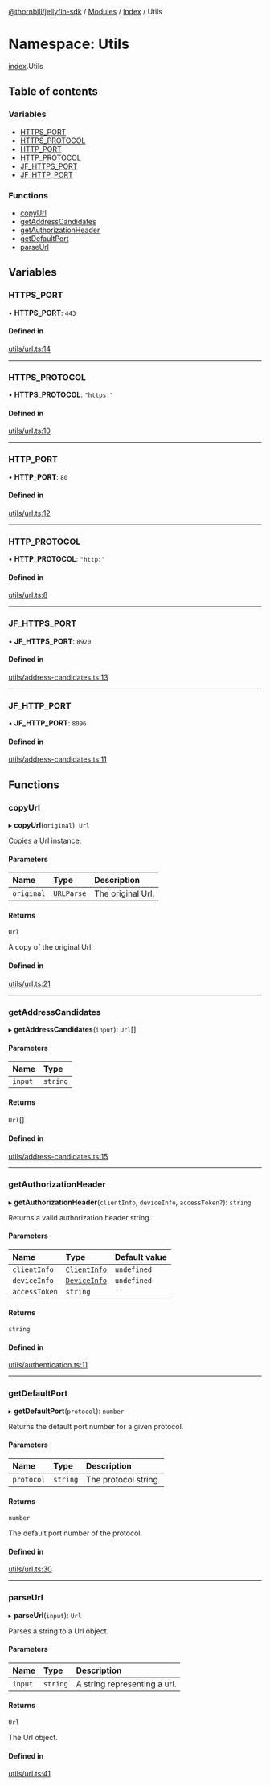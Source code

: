 [@thornbill/jellyfin-sdk](../README.md) / [Modules](../modules.md) / [index](index.md) / Utils

# Namespace: Utils

[index](index.md).Utils

## Table of contents

### Variables

- [HTTPS_PORT](index.Utils.md#https_port)
- [HTTPS_PROTOCOL](index.Utils.md#https_protocol)
- [HTTP_PORT](index.Utils.md#http_port)
- [HTTP_PROTOCOL](index.Utils.md#http_protocol)
- [JF_HTTPS_PORT](index.Utils.md#jf_https_port)
- [JF_HTTP_PORT](index.Utils.md#jf_http_port)

### Functions

- [copyUrl](index.Utils.md#copyurl)
- [getAddressCandidates](index.Utils.md#getaddresscandidates)
- [getAuthorizationHeader](index.Utils.md#getauthorizationheader)
- [getDefaultPort](index.Utils.md#getdefaultport)
- [parseUrl](index.Utils.md#parseurl)

## Variables

### HTTPS\_PORT

• **HTTPS\_PORT**: ``443``

#### Defined in

[utils/url.ts:14](https://github.com/thornbill/jellyfin-sdk-typescript/blob/21a118e/src/utils/url.ts#L14)

___

### HTTPS\_PROTOCOL

• **HTTPS\_PROTOCOL**: ``"https:"``

#### Defined in

[utils/url.ts:10](https://github.com/thornbill/jellyfin-sdk-typescript/blob/21a118e/src/utils/url.ts#L10)

___

### HTTP\_PORT

• **HTTP\_PORT**: ``80``

#### Defined in

[utils/url.ts:12](https://github.com/thornbill/jellyfin-sdk-typescript/blob/21a118e/src/utils/url.ts#L12)

___

### HTTP\_PROTOCOL

• **HTTP\_PROTOCOL**: ``"http:"``

#### Defined in

[utils/url.ts:8](https://github.com/thornbill/jellyfin-sdk-typescript/blob/21a118e/src/utils/url.ts#L8)

___

### JF\_HTTPS\_PORT

• **JF\_HTTPS\_PORT**: ``8920``

#### Defined in

[utils/address-candidates.ts:13](https://github.com/thornbill/jellyfin-sdk-typescript/blob/21a118e/src/utils/address-candidates.ts#L13)

___

### JF\_HTTP\_PORT

• **JF\_HTTP\_PORT**: ``8096``

#### Defined in

[utils/address-candidates.ts:11](https://github.com/thornbill/jellyfin-sdk-typescript/blob/21a118e/src/utils/address-candidates.ts#L11)

## Functions

### copyUrl

▸ **copyUrl**(`original`): `Url`

Copies a Url instance.

#### Parameters

| Name | Type | Description |
| :------ | :------ | :------ |
| `original` | `URLParse` | The original Url. |

#### Returns

`Url`

A copy of the original Url.

#### Defined in

[utils/url.ts:21](https://github.com/thornbill/jellyfin-sdk-typescript/blob/21a118e/src/utils/url.ts#L21)

___

### getAddressCandidates

▸ **getAddressCandidates**(`input`): `Url`[]

#### Parameters

| Name | Type |
| :------ | :------ |
| `input` | `string` |

#### Returns

`Url`[]

#### Defined in

[utils/address-candidates.ts:15](https://github.com/thornbill/jellyfin-sdk-typescript/blob/21a118e/src/utils/address-candidates.ts#L15)

___

### getAuthorizationHeader

▸ **getAuthorizationHeader**(`clientInfo`, `deviceInfo`, `accessToken?`): `string`

Returns a valid authorization header string.

#### Parameters

| Name | Type | Default value |
| :------ | :------ | :------ |
| `clientInfo` | [`ClientInfo`](../interfaces/index.ClientInfo.md) | `undefined` |
| `deviceInfo` | [`DeviceInfo`](../interfaces/index.DeviceInfo.md) | `undefined` |
| `accessToken` | `string` | `''` |

#### Returns

`string`

#### Defined in

[utils/authentication.ts:11](https://github.com/thornbill/jellyfin-sdk-typescript/blob/21a118e/src/utils/authentication.ts#L11)

___

### getDefaultPort

▸ **getDefaultPort**(`protocol`): `number`

Returns the default port number for a given protocol.

#### Parameters

| Name | Type | Description |
| :------ | :------ | :------ |
| `protocol` | `string` | The protocol string. |

#### Returns

`number`

The default port number of the protocol.

#### Defined in

[utils/url.ts:30](https://github.com/thornbill/jellyfin-sdk-typescript/blob/21a118e/src/utils/url.ts#L30)

___

### parseUrl

▸ **parseUrl**(`input`): `Url`

Parses a string to a Url object.

#### Parameters

| Name | Type | Description |
| :------ | :------ | :------ |
| `input` | `string` | A string representing a url. |

#### Returns

`Url`

The Url object.

#### Defined in

[utils/url.ts:41](https://github.com/thornbill/jellyfin-sdk-typescript/blob/21a118e/src/utils/url.ts#L41)
